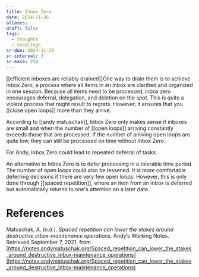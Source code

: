 ```yaml
---
title: Inbox Zero
date: 2024-11-26
aliases: 
draft: false
tags:
  - thoughts
  - seedlings
sr-due: 2024-11-29
sr-interval: 3
sr-ease: 258
---
```

[[efficient inboxes are reliably drained]]One way to drain them is to achieve Inbox Zero, a process where all items in an inbox are clarified and organized in one session. Because all items need to be processed, inbox zero encourages deferral, delegation, and deletion on the spot. This is quite a violent process that might result to regrets. However, it ensures that you [[close open loops]] more than they arrive.

According to [[andy matuschak]], Inbox Zero only makes sense if inboxes are small and when the number of [[open loops]] arriving constantly exceeds those that are processed. If the number of arriving open loops are quite low, they can still be processed on time without Inbox Zero.

For Andy, Inbox Zero could lead to repeated deferral of tasks.

An alternative to Inbox Zero is to defer processing in a tolerable time period. The number of open loops could also be lessened. It is more comfortable deferring decisions if there are very few open loops. However, this is only done through [[spaced repetition]], where an item from an inbox is deferred but automatically returns to one's attention on a later date.

# References

Matuschak, A. (n.d.). *Spaced repetition can lower the stakes around destructive inbox-maintenance operations*. Andyʼs Working Notes. Retrieved September 7, 2021, from [https://notes.andymatuschak.org/Spaced_repetition_can_lower_the_stakes_around_destructive_inbox-maintenance_operations](https://notes.andymatuschak.org/Spaced_repetition_can_lower_the_stakes_around_destructive_inbox-maintenance_operations)


